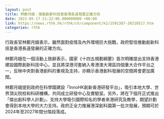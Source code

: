```yaml
---
layout: post
title: 林鄭月娥：推動創新科技是香港長遠發展正確方向
date: 2021-05-17 21:22:06.000000000 +08:00
link: https://news.rthk.hk/rthk/ch/component/k2/1591387-20210517.htm
categories: rthk
---
```


行政長官林鄭月娥表示，雖然面對疫情及內外環境巨大挑戰，政府堅信推動創新科技是香港長遠發展的正確方向。

林鄭月娥在一個活動上致辭表示，國家《十四五規劃綱要》首次明確提出支持香港建設國際創新科技中心，並且將深港河套納入粵港澳大灣區四個重大合作平台之一，反映中央對香港創科的重視及支持，亦顯示香港創科發展的空間將會更加廣闊。
 
林鄭月娥提到政府在科學園建設「InnoHK創新香港研發平台」，吸引本地大學、世界頂尖院校和科研機構，共同成立研發中心及實驗室。另外，將在下個月正式推出「傑出創科學人計劃」，支持大學吸引國際知名的學者來港研究及教學，期望計劃會得到本地大學的大力支持。政府正全力推展港深創科園第一批次發展，預期可於2024年至2027年間分階段落成。
